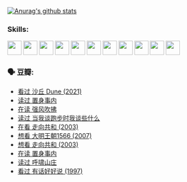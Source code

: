 
[![Anurag's github stats](https://github-readme-stats.vercel.app/api?username=w940853815)](https://github.com/anuraghazra/github-readme-stats)

### Skills:

<code><img height="32" src="https://cdn.jsdelivr.net/npm/simple-icons@v5/icons/python.svg"></code>
<code><img height="32" src="https://cdn.jsdelivr.net/npm/simple-icons@v5/icons/javascript.svg"></code>
<code><img height="32" src="https://cdn.jsdelivr.net/npm/simple-icons@v5/icons/django.svg"></code>
<code><img height="32" src="https://cdn.jsdelivr.net/npm/simple-icons@v5/icons/flask.svg"></code>
<code><img height="32" src="https://cdn.jsdelivr.net/npm/simple-icons@v5/icons/vuetify.svg"></code>
<code><img height="32" src="https://cdn.jsdelivr.net/npm/simple-icons@v5/icons/git.svg"></code>
<code><img height="32" src="https://cdn.jsdelivr.net/npm/simple-icons@v5/icons/docker.svg"></code>
<code><img height="32" src="https://cdn.jsdelivr.net/npm/simple-icons@v5/icons/postgresql.svg"></code>
<code><img height="32" src="https://cdn.jsdelivr.net/npm/simple-icons@v5/icons/elasticsearch.svg"></code>
<code><img height="32" src="https://cdn.jsdelivr.net/npm/simple-icons@v5/icons/macos.svg"></code>
<code><img height="32" src="https://cdn.jsdelivr.net/npm/simple-icons@v5/icons/linux.svg"></code>

### 🗣 豆瓣:

<!-- DOUBAN-ACTIVITIES:START -->
- [看过 沙丘 Dune‎ (2021)](https://www.douban.com/people/136069238/status/3726869471/?_i=42357055)
- [读过 置身事内](https://www.douban.com/people/136069238/status/3726223867/?_i=42357055)
- [在读 强风吹拂](https://www.douban.com/people/136069238/status/3725395475/?_i=42357055)
- [读过 当我谈跑步时我谈些什么](https://www.douban.com/people/136069238/status/3715422296/?_i=42357055)
- [在看 走向共和‎ (2003)](https://www.douban.com/people/136069238/status/3711470443/?_i=42357055)
- [想看 大明王朝1566‎ (2007)](https://www.douban.com/people/136069238/status/3710980213/?_i=42357055)
- [想看 走向共和‎ (2003)](https://www.douban.com/people/136069238/status/3710980002/?_i=42357055)
- [在读 置身事内](https://www.douban.com/people/136069238/status/3710472151/?_i=42357055)
- [读过 呼啸山庄](https://www.douban.com/people/136069238/status/3710470617/?_i=42357055)
- [看过 有话好好说‎ (1997)](https://www.douban.com/people/136069238/status/3709833172/?_i=42357055)
<!-- DOUBAN-ACTIVITIES:END -->
<!--
**w940853815/w940853815** is a ✨ _special_ ✨ repository because its `README.md` (this file) appears on your GitHub profile.

Here are some ideas to get you started:

- 🔭 I’m currently working on ...
- 🌱 I’m currently learning ...
- 👯 I’m looking to collaborate on ...
- 🤔 I’m looking for help with ...
- 💬 Ask me about ...
- 📫 How to reach me: ...
- 😄 Pronouns: ...
- ⚡ Fun fact: ...
-->
